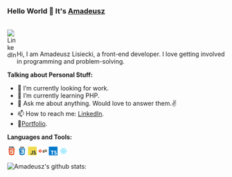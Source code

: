 ### Hello World 👋 It's [Amadeusz](https://sakigo9.github.io/AmadeuszLisiecki/)

<br/>

<a href="https://www.linkedin.com/in/amadeusz-lisiecki-9ab0732b4//">
  <img align="left" alt="LinkedIn" width="22px" src="https://cdn.jsdelivr.net/npm/simple-icons@v3/icons/linkedin.svg" />
</a>

<br />

<br />

Hi, I am Amadeusz Lisiecki, a front-end developer. I love getting involved in programming and problem-solving.


**Talking about Personal Stuff:**

- 🔭 I’m currently looking for work.
- 🌱 I’m currently learning PHP.
- 💬 Ask me about anything. Would love to answer them.✌
- 📫 How to reach me: [LinkedIn](https://www.linkedin.com/in/amadeusz-lisiecki-9ab0732b4/).
- 📝[Portfolio](https://github.com/AmadeuszLisiecki?tab=repositories).

**Languages and Tools:**


<code><img height="20" src="https://raw.githubusercontent.com/github/explore/80688e429a7d4ef2fca1e82350fe8e3517d3494d/topics/html/html.png"></code>
<code><img height="20" src="https://raw.githubusercontent.com/github/explore/80688e429a7d4ef2fca1e82350fe8e3517d3494d/topics/css/css.png"></code>
<code><img height="20" src="https://raw.githubusercontent.com/github/explore/80688e429a7d4ef2fca1e82350fe8e3517d3494d/topics/javascript/javascript.png"></code>
<code><img height="20" src="https://raw.githubusercontent.com/github/explore/80688e429a7d4ef2fca1e82350fe8e3517d3494d/topics/git/git.png"></code>
<code><img height="20" src="https://raw.githubusercontent.com/github/explore/80688e429a7d4ef2fca1e82350fe8e3517d3494d/topics/typescript/typescript.png"></code>
<code><img height="20" src="https://raw.githubusercontent.com/github/explore/80688e429a7d4ef2fca1e82350fe8e3517d3494d/topics/react/react.png"></code>

![Amadeusz's github stats:](https://github-readme-stats.vercel.app/api?username=AmadeuszLisiecki&show_icons=true&hide_border=true)
